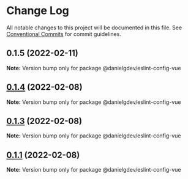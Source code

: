 # Change Log

All notable changes to this project will be documented in this file.
See [Conventional Commits](https://conventionalcommits.org) for commit guidelines.

## 0.1.5 (2022-02-11)

**Note:** Version bump only for package @danielgdev/eslint-config-vue





## [0.1.4](https://github.com/danielgdev/eslint-config/compare/v0.1.3...v0.1.4) (2022-02-08)

**Note:** Version bump only for package @danielgdev/eslint-config-vue





## [0.1.3](https://github.com/danielgdev/eslint-config/compare/v0.1.1...v0.1.3) (2022-02-08)

**Note:** Version bump only for package @danielgdev/eslint-config-vue





## [0.1.1](https://github.com/danielgdev/eslint-config/compare/v0.16.0...v0.1.1) (2022-02-08)

**Note:** Version bump only for package @danielgdev/eslint-config-vue
